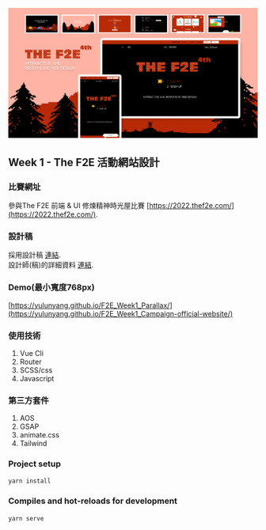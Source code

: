 ![This is a alt text.](./public/view.png)
## Week 1 - The F2E 活動網站設計

### 比賽網址
參與The F2E 前端 & UI 修煉精神時光屋比賽 [https://2022.thef2e.com/](https://2022.thef2e.com/).

### 設計稿
採用設計稿 [連結](https://2022.thef2e.com/users/12061549261446456235).  
設計師(稿)的詳細資料 [連結](https://www.figma.com/file/8RVl4ySfbKgWHa5Wz7gMh7/%E5%B0%8F%E8%8F%9C_F2E_project1?node-id=141%3A242).

### Demo(最小寬度768px)
[https://yulunyang.github.io/F2E_Week1_Parallax/](https://yulunyang.github.io/F2E_Week1_Campaign-official-website/)

### 使用技術
1. Vue Cli
1. Router
1. SCSS/css
1. Javascript

### 第三方套件
1. AOS
1. GSAP
1. animate.css
1. Tailwind

### Project setup
```
yarn install
```

### Compiles and hot-reloads for development
```
yarn serve
```
